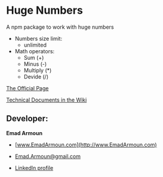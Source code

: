 # Huge Numbers
A npm package to work with huge numbers


- Numbers size limit:
  - unlimited
- Math operators:
  - Sum (+)
  - Minus (-)
  - Multiply (*)
  - Devide (/)

<!-- [Live Example](https://netherland-explorer.netlify.app/) -->

[The Official Page](https://em-it.github.io/huge-num/)

[Technical Documents in the Wiki](https://github.com/Em-IT/huge-num/wiki)

<!-- ![](/src/assets/images/logo.png) -->

<!-- ## Usage: -->

## Developer:

**Emad Armoun**

* [www.EmadArmoun.com](http://www.EmadArmoun.com)

* [Emad.Armoun@gmail.com](Emad.Armoun@gmail.com)

* [LinkedIn profile](https://www.linkedin.com/in/em-it/)

<!-- ![](/src/assets/images/me.jpg) -->
